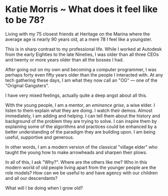 # Katie Morris ~ What does it feel like to be 78?

Living with my 75 closest friends at Heritage on the Marina where the average age is nearly 90 years old, at a mere 78 I feel like a youngster.

This is in sharp contrast to my professional life. While I worked at Autodesk from the early Eighties to the late Nineties, I was older than all three CEOs and twenty or more years older than all the bosses I had.

After going out on my own and becoming a computer programmer, I was perhaps forty even fifty years older than the people I interacted with. At any tech gathering these days, I am what they now call an "OG" — one of the "Original Gangsters".

I have very mixed feelings, actually quite a deep angst about all this.

With the young people, I am a mentor, an _eminence grise_, a wise elder. I listen to them explain what they are doing. I watch their demos. Almost immediately, I am adding and helping. I can tell them about the history and background of the problem they are trying to solve. I can inspire them by explaining some of the algorithms and practices could be enhanced by a better understanding of the paradigm they are building upon. I am being useful, supportive and generous.

In other words, I am a modern version of the classical "village elder" who taught the young how to make arrowheads and sharpen their plows.

In all of this, I ask "Why?". Where are the others like me? Who in this modern world of old people living apart from the younger people are the role models? How can we be useful to and have agency with our children and all our descendants?

What will I be doing when I grow old?
